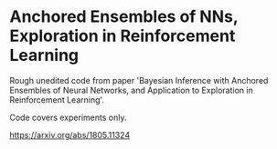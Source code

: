 # Anchored Ensembles of NNs, Exploration in Reinforcement Learning

Rough unedited code from paper 'Bayesian Inference with Anchored Ensembles of Neural Networks, and Application to Exploration in Reinforcement Learning'. 

Code covers experiments only.

https://arxiv.org/abs/1805.11324

